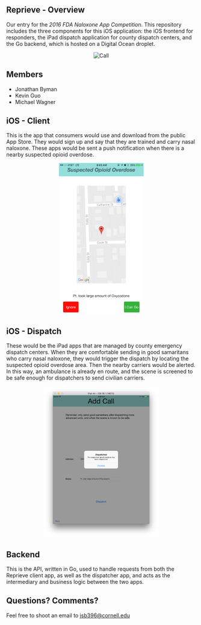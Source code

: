 ## Reprieve - Overview
Our entry for the _2016 FDA Naloxone App Competition_. This repository includes the three components for this iOS application: the iOS frontend for responders, the iPad dispatch application for county dispatch centers, and the Go backend, which is hosted on a Digital Ocean droplet.

<div style="text-align:center">
    <img src="UI/Client/logo.png" alt="Call" height="400px"/>
</div>

## Members
* Jonathan Byman
* Kevin Guo
* Michael Wagner

## iOS - Client
This is the app that consumers would use and download from the public App Store. They would sign up and say that they are trained and carry nasal naloxone. These apps would be sent a push notification when there is a nearby suspected opioid overdose.

<div style="text-align:center">
    <img src="UI/Client/call.PNG" alt="Call" height="400px"/>
</div>

## iOS - Dispatch
These would be the iPad apps that are managed by county emergency dispatch centers. When they are comfortable sending in good samaritans who carry nasal naloxone, they would trigger the dispatch by locating the suspected opioid overdose area. Then the nearby carriers would be alerted. In this way, an ambulance is already en route, and the scene is screened to be safe enough for dispatchers to send civilian carriers.

<div style="text-align:center">
    <img src="UI/Dispatch/dispatch_success.png" alt="Dispatch Success" height="400px"/>
</div>


## Backend
This is the API, written in Go, used to handle requests from both the Reprieve client app, as well as the dispatcher app, and acts as the intermediary and business logic between the two apps. 

## Questions? Comments?
Feel free to shoot an email to jsb396@cornell.edu

